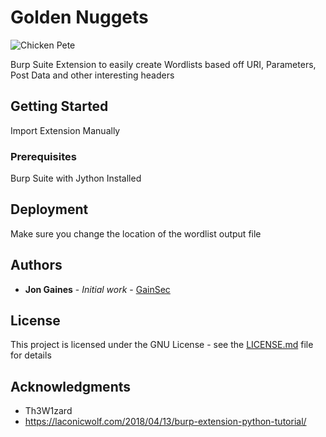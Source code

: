 # Golden Nuggets

![Chicken Pete](https://vignette.wikia.nocookie.net/knd/images/2/23/Chickenpete.png/revision/latest/scale-to-width-down/250)

Burp Suite Extension to easily create Wordlists based off URI, Parameters, Post Data and other interesting headers

## Getting Started

Import Extension Manually

### Prerequisites

Burp Suite with Jython Installed

## Deployment

Make sure you change the location of the wordlist output file

## Authors

* **Jon Gaines** - *Initial work* - [GainSec](https://github.com/GainSec)

## License

This project is licensed under the GNU License - see the [LICENSE.md](LICENSE.md) file for details

## Acknowledgments

* Th3W1zard
* https://laconicwolf.com/2018/04/13/burp-extension-python-tutorial/

